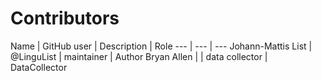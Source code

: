# Contributors

Name | GitHub user | Description | Role
--- | --- | ---
Johann-Mattis List | @LinguList | maintainer | Author
Bryan Allen | | data collector | DataCollector
